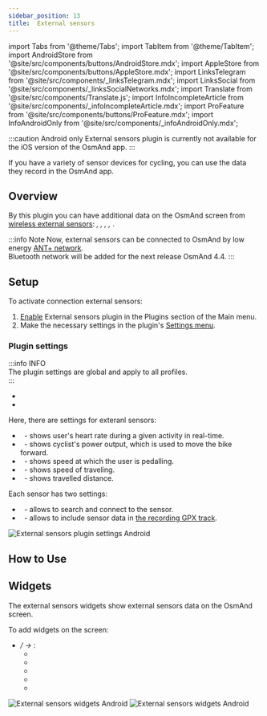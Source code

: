 ```yaml
---
sidebar_position: 13
title:  External sensors
---
```


import Tabs from '@theme/Tabs';
import TabItem from '@theme/TabItem';
import AndroidStore from '@site/src/components/buttons/AndroidStore.mdx';
import AppleStore from '@site/src/components/buttons/AppleStore.mdx';
import LinksTelegram from '@site/src/components/_linksTelegram.mdx';
import LinksSocial from '@site/src/components/_linksSocialNetworks.mdx';
import Translate from '@site/src/components/Translate.js';
import InfoIncompleteArticle from '@site/src/components/_infoIncompleteArticle.mdx';
import ProFeature from '@site/src/components/buttons/ProFeature.mdx';
import InfoAndroidOnly from '@site/src/components/_infoAndroidOnly.mdx';

<InfoIncompleteArticle/>

:::caution Android only
External sensors plugin is currently not available for the iOS version of the OsmAnd app.
:::

If you have a variety of sensor devices for cycling, you can use the data they record in the OsmAnd app.
<!--The plugin allows to add external sensors for displaying data on the OsmAnd screen.   

The plugin allows you to read and record data from external sensors running on ANT+ technology and display this data using widgets in the OsmAnd application. -->

## Overview

By this plugin you can have additional data on the OsmAnd screen from [wireless external sensors](https://en.wikipedia.org/wiki/Wireless_sensor_network): _<Translate android="true" ids="map_widget_ant_heart_rate"/>, <Translate android="true" ids="map_widget_ant_bicycle_power"/>, <Translate android="true" ids="map_widget_ant_bicycle_cadence"/>, <Translate android="true" ids="map_widget_ant_bicycle_speed"/>, <Translate android="true" ids="map_widget_ant_bicycle_dist"/>_.

:::info Note
Now, external sensors can be connected to OsmAnd by low energy [ANT+ network](https://en.wikipedia.org/wiki/ANT_(network)).  
Bluetooth network will be added for the next release OsmAnd 4.4.
:::

## Setup 

To activate connection external sensors: 
   
1. [Enable](../plugins/index.md#enable--disable) External sensors plugin in the Plugins section of the Main menu.    
2. Make the necessary settings in the plugin's [Settings menu](#plugin-settings).


### Plugin settings

:::info INFO  
The plugin settings are global and apply to all profiles.  
:::


- *<Translate android="true" ids="shared_string_menu,plugin_settings,external_sensors_plugin_name"/>* 
- *<Translate android="true" ids="shared_string_menu,configure_profile,plugins_settings,external_sensors_plugin_name"/>* 

Here, there are settings for exteranl sensors:
- &nbsp;_<Translate android="true" ids="map_widget_ant_heart_rate"/>_ - shows user's heart rate during a given activity in real-time.
- &nbsp;_<Translate android="true" ids="map_widget_ant_bicycle_power"/>_ - shows cyclist's power output, which is used to move the bike forward.
- &nbsp;_<Translate android="true" ids="map_widget_ant_bicycle_cadence"/>_ - shows speed at which the user is pedalling.
- &nbsp;_<Translate android="true" ids="map_widget_ant_bicycle_speed"/>_ - shows speed of traveling.
- &nbsp;_<Translate android="true" ids="map_widget_ant_bicycle_dist"/>_ - shows travelled distance.

Each sensor has two settings:
- &nbsp;_<Translate android="true" ids="ant_read_data"/>_ - allows to search and connect to the sensor.
- &nbsp;_<Translate android="true" ids="ant_write_to_gpx"/>_ - allows to include sensor data in [the recording GPX track](../plugins/trip-recording.md).

![External sensors plugin settings Android](@site/static/img/plugins/sensors/ant_settings_android.png)




## How to Use




## Widgets

The external sensors widgets show external sensors data on the OsmAnd screen. 

<!-- The Parking widget is added automatically to widgets list when you enable the Parking plugin. Before setting up a parking spot, make sure the widget is on the screen, and if not, add it in the Configure Screen menu. The Parking widget will help you quickly find a parking spot on the map.-->


<!--You can add or delete the Parking widget by following this path:-->
To add widgets on the screen:
- *<Translate android="true" ids="shared_string_menu,layer_map_appearance,map_widget_left"/> /<Translate android="true" ids="map_widget_right"/> → <Translate android="true" ids="external_sensor_widgets"/>*:
   - &nbsp;_<Translate android="true" ids="map_widget_ant_heart_rate"/>_
   - &nbsp;_<Translate android="true" ids="map_widget_ant_bicycle_power"/>_
   - &nbsp;_<Translate android="true" ids="map_widget_ant_bicycle_cadence"/>_
   - &nbsp;_<Translate android="true" ids="map_widget_ant_bicycle_speed"/>_
   - &nbsp;_<Translate android="true" ids="map_widget_ant_bicycle_dist"/>_

![External sensors widgets Android](@site/static/img/plugins/sensors/ant_widgets_android.png) ![External sensors widgets Android](@site/static/img/plugins/sensors/ant_widgets_1_android.png)
 


